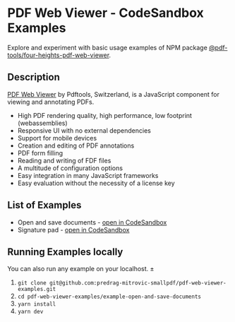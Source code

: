 # PDF Web Viewer - CodeSandbox Examples

Explore and experiment with basic usage examples of NPM package [@pdf-tools/four-heights-pdf-web-viewer](https://www.npmjs.com/package/@pdf-tools/four-heights-pdf-web-viewer).

## Description

[PDF Web Viewer](https://www.pdf-tools.com/products/viewing-printing/pdf-web-viewer/)  by Pdftools, Switzerland, is a JavaScript component for viewing and annotating PDFs.

-   High PDF rendering quality, high performance, low footprint (webassemblies)
-   Responsive UI with no external dependencies
-   Support for mobile devices
-   Creation and editing of PDF annotations
-   PDF form filling
-   Reading and writing of FDF files
-   A multitude of configuration options
-   Easy integration in many JavaScript frameworks
-   Easy evaluation without the necessity of a license key

## List of Examples

* Open and save documents - [open in CodeSandbox](https://codesandbox.io/p/sandbox/github/predrag-mitrovic-smallpdf/pdf-web-viewer-examples/tree/4.1.0/example-open-and-save-documents)
* Signature pad - [open in CodeSandbox](https://codesandbox.io/p/sandbox/github/predrag-mitrovic-smallpdf/pdf-web-viewer-examples/tree/4.1.0/example-signature-pad)

## Running Examples locally

You can also run any example on your localhost.
±
1. `git clone git@github.com:predrag-mitrovic-smallpdf/pdf-web-viewer-examples.git`
1. `cd pdf-web-viewer-examples/example-open-and-save-documents`
1. `yarn install`
1. `yarn dev`